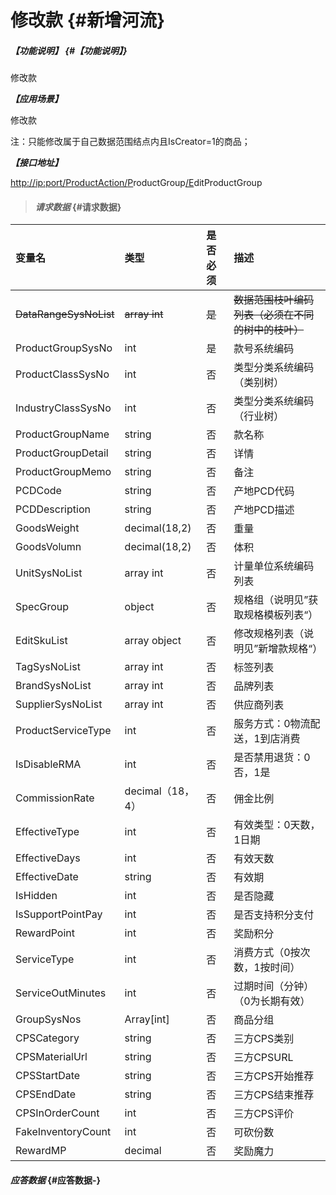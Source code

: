 # 修改款 {#新增河流}

##### _【功能说明】_ {#【功能说明】}

修改款

_**【应用场景】**_

修改款

注：只能修改属于自己数据范围结点内且IsCreator=1的商品；

_**【接口地址】**_

[http://ip:port/ProductAction/](http://ip:port/HMAction/River/AddRiver)[P](http://ip:port/HMAction/River/AddRiver)roductGroup[/E](http://ip:port/HMAction/River/AddRiver)ditProductGroup

> #### _请求数据_ {#请求数据}

| 变量名 | 类型 | 是否必须 | 描述 |
| :--- | :--- | :--- | :--- |
| ~~DataRangeSysNoList~~ | ~~array int~~ | ~~是~~ | ~~数据范围枝叶编码列表（必须在不同的树中的枝叶）~~ |
| ProductGroupSysNo | int | 是 | 款号系统编码 |
| ProductClassSysNo | int | 否 | 类型分类系统编码（类别树） |
| IndustryClassSysNo | int | 否 | 类型分类系统编码（行业树） |
| ProductGroupName | string | 否 | 款名称 |
| ProductGroupDetail | string | 否 | 详情 |
| ProductGroupMemo | string | 否 | 备注 |
| PCDCode | string | 否 | 产地PCD代码 |
| PCDDescription | string | 否 | 产地PCD描述 |
| GoodsWeight | decimal\(18,2\) | 否 | 重量 |
| GoodsVolumn | decimal\(18,2\) | 否 | 体积 |
| UnitSysNoList | array int | 否 | 计量单位系统编码列表 |
| SpecGroup | object | 否 | 规格组（说明见”获取规格模板列表“） |
| EditSkuList | array object | 否 | 修改规格列表（说明见”新增款规格“） |
| TagSysNoList | array int | 否 | 标签列表 |
| BrandSysNoList | array int | 否 | 品牌列表 |
| SupplierSysNoList | array int | 否 | 供应商列表 |
| ProductServiceType | int | 否 | 服务方式：0物流配送，1到店消费 |
| IsDisableRMA | int | 否 | 是否禁用退货：0否，1是 |
| CommissionRate | decimal（18，4） | 否 | 佣金比例 |
| EffectiveType | int | 否 | 有效类型：0天数，1日期 |
| EffectiveDays | int | 否 | 有效天数 |
| EffectiveDate | string | 否 | 有效期 |
|IsHidden|int | 否 | 是否隐藏 |
| IsSupportPointPay| int | 否 | 是否支持积分支付 |
| RewardPoint| int | 否 | 奖励积分 |
| ServiceType| int | 否 | 消费方式（0按次数，1按时间） |
| ServiceOutMinutes| int | 否 | 过期时间（分钟）（0为长期有效）|
| GroupSysNos| Array[int]| 否 |商品分组|
| CPSCategory| string| 否 |三方CPS类别 |
| CPSMaterialUrl| string| 否 |三方CPSURL |
| CPSStartDate| string| 否 |三方CPS开始推荐 |
| CPSEndDate| string| 否 |三方CPS结束推荐 |
| CPSInOrderCount| int | 否 |三方CPS评价 |
| FakeInventoryCount| int | 否 |可砍份数 |
| RewardMP| decimal| 否 | 奖励魔力|






































#### _应答数据_ {#应答数据-}



